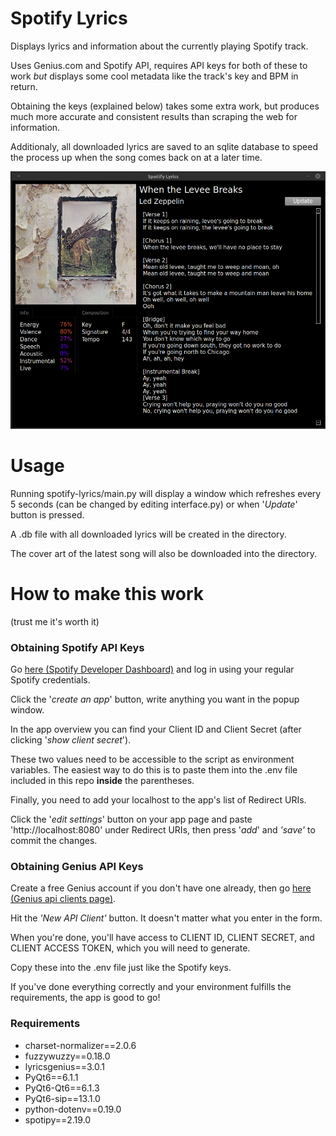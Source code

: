 # Spotify Lyrics
Displays lyrics and information about the currently playing Spotify track.

Uses Genius.com and Spotify API, requires API keys for both of these to work *but* displays some cool metadata like the track's key and BPM in return.

Obtaining the keys (explained below) takes some extra work, but produces much more accurate and consistent results than scraping the web for information.

Additionaly, all downloaded lyrics are saved to an sqlite database to speed the process up when the song comes back on at a later time.

![Screenshot](screenshot.png)

# Usage
Running spotify-lyrics/main.py will display a window which refreshes every 5 seconds (can be changed by editing interface.py) or when '*Update*' button is pressed.

A .db file with all downloaded lyrics will be created in the directory. 

The cover art of the latest song will also be downloaded into the directory.

# How to make this work
(trust me it's worth it)

### Obtaining Spotify API Keys
Go [here (Spotify Developer Dashboard)](https://developer.spotify.com/dashboard/) and log in using your regular Spotify credentials.

Click the '*create an app*' button, write anything you want in the popup window.

In the app overview you can find your Client ID and Client Secret (after clicking '*show client secret*').

These two values need to be accessible to the script as environment variables. The easiest way to do this is to paste them into the .env file included in this repo **inside** the parentheses.

Finally, you need to add your localhost to the app's list of Redirect URIs.

Click the '*edit settings*' button on your app page and paste 'http://localhost:8080' under Redirect URIs, then press '*add*' and *'save'* to commit the changes.

### Obtaining Genius API Keys
Create a free Genius account if you don't have one already, then go [here (Genius api clients page)](https://genius.com/api-clients).

Hit the *'New API Client'* button. It doesn't matter what you enter in the form. 

When you're done, you'll have access to CLIENT ID, CLIENT SECRET, and CLIENT ACCESS TOKEN, which you will need to generate.

Copy these into the .env file just like the Spotify keys.


If you've done everything correctly and your environment fulfills the requirements, the app is good to go!

### Requirements
+ charset-normalizer==2.0.6
+ fuzzywuzzy==0.18.0
+ lyricsgenius==3.0.1
+ PyQt6==6.1.1
+ PyQt6-Qt6==6.1.3
+ PyQt6-sip==13.1.0
+ python-dotenv==0.19.0
+ spotipy==2.19.0
